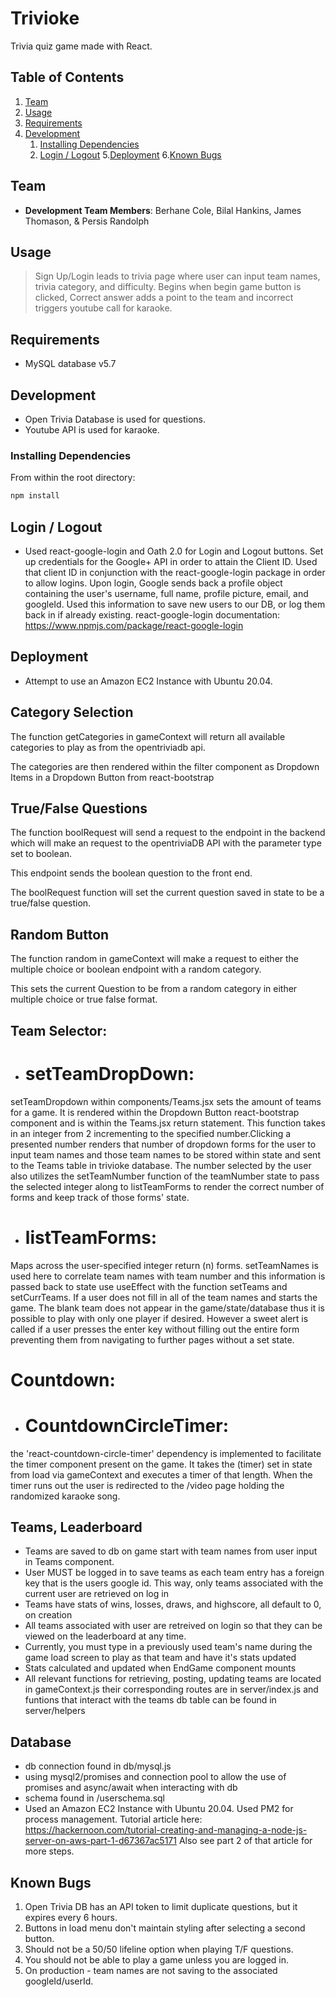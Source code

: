 # Trivioke

Trivia quiz game made with React.

## Table of Contents

1. [Team](#team)
2. [Usage](#Usage)
3. [Requirements](#requirements)
4. [Development](#development)
    1. [Installing Dependencies](#installing-dependencies)
    2. [Login / Logout](#login-/-logout)
5.[Deployment](#deployment)
6.[Known Bugs](#known-bugs)

## Team

  - __Development Team Members__: Berhane Cole, Bilal Hankins, James Thomason, & Persis Randolph


## Usage

> Sign Up/Login leads to trivia page where user can input team names, trivia category, and difficulty. Begins when begin game button is clicked, Correct answer adds a point to the team and incorrect triggers youtube call for karaoke.

## Requirements

- MySQL database v5.7

## Development

- Open Trivia Database is used for questions.
- Youtube API is used for karaoke.

### Installing Dependencies

From within the root directory:

```sh
npm install
```

## Login / Logout

- Used react-google-login and Oath 2.0 for Login and Logout buttons.
  Set up credentials for the Google+ API in order to attain the Client ID. Used that client ID in conjunction with
  the react-google-login package in order to allow logins. Upon login, Google sends back a profile object containing
  the user's username, full name, profile picture, email, and googleId. Used this information to save new users to
  our DB, or log them back in if already existing.
  react-google-login documentation: https://www.npmjs.com/package/react-google-login

## Deployment

- Attempt to use an Amazon EC2 Instance with Ubuntu 20.04.

## Category Selection
The function getCategories in gameContext will return all available categories to play as from the opentriviadb api.

The categories are then rendered within the filter component as Dropdown Items in a Dropdown Button from react-bootstrap

## True/False Questions
The function boolRequest will send a request to the endpoint in the backend which will make an request to the opentriviaDB API with the parameter type set to boolean.

This endpoint sends the boolean question to the front end.

The boolRequest function will set the current question saved in state to be a true/false question.
## Random Button
The function random in gameContext will make a request to either the multiple choice or boolean endpoint with a random category. 

This sets the current Question to be from a random category in either multiple choice or true false format.

## Team Selector:
- # setTeamDropDown:
setTeamDropdown within components/Teams.jsx sets the amount of teams for a game. 
It is rendered within the Dropdown Button react-bootstrap component and is within the 
Teams.jsx return statement. This function takes in an integer from 2 incrementing to the 
specified number.Clicking a presented number renders that number of dropdown forms for 
the user to input team names and those team names to be stored within state and sent to the
Teams table in trivioke database. The number selected by the user also utilizes the
setTeamNumber function of the teamNumber state to pass the selected integer along to
listTeamForms to render the correct number of forms and keep track of those forms' 
state.
- # listTeamForms:
Maps across the user-specified integer return (n) forms. setTeamNames is used here
to correlate team names with team number and this information is passed back to state
use useEffect with the function setTeams and setCurrTeams. 
If a user does not fill in all of the team names and starts the game. The blank team does 
not appear in the game/state/database thus it is possible to play with only one player if 
desired. However a sweet alert is called if a user presses the enter key without filling out
the entire form preventing them from navigating to further pages without a set state.
# Countdown:
- # CountdownCircleTimer:
the 'react-countdown-circle-timer' dependency is implemented to facilitate the timer component
present on the game. It takes the (timer) set in state from load via gameContext and executes
a timer of that length. When the timer runs out the user is redirected to the /video page holding
the randomized karaoke song.
## Teams, Leaderboard
- Teams are saved to db on game start with team names from user input in Teams component. 
- User MUST be logged in to save teams as each team entry has a foreign key that is the users
    google id. This way, only teams associated with the current user are retrieved on log in
- Teams have stats of wins, losses, draws, and highscore, all default to 0, on creation
- All teams associated with user are retreived on login so that they can be viewed on the leaderboard
    at any time.
- Currently, you must type in a previously used team's name during the game load screen to play
    as that team and have it's stats updated 
- Stats calculated and updated when EndGame component mounts
- All relevant functions for retrieving, posting, updating teams are located in gameContext.js
    their corresponding routes are in server/index.js and funtions that interact with the teams db table
    can be found in server/helpers

## Database 
- db connection found in db/mysql.js
- using mysql2/promises and connection pool to allow the use of promises and async/await when 
    interacting with db
- schema found in /userschema.sql
- Used an Amazon EC2 Instance with Ubuntu 20.04.
  Used PM2 for process management.
  Tutorial article here: https://hackernoon.com/tutorial-creating-and-managing-a-node-js-server-on-aws-part-1-d67367ac5171
  Also see part 2 of that article for more steps.

## Known Bugs

1) Open Trivia DB has an API token to limit duplicate questions, but it expires every 6 hours.
2) Buttons in load menu don't maintain styling after selecting a second button.
3) Should not be a 50/50 lifeline option when playing T/F questions.
4) You should not be able to play a game unless you are logged in.
5) On production - team names are not saving to the associated googleId/userId.
